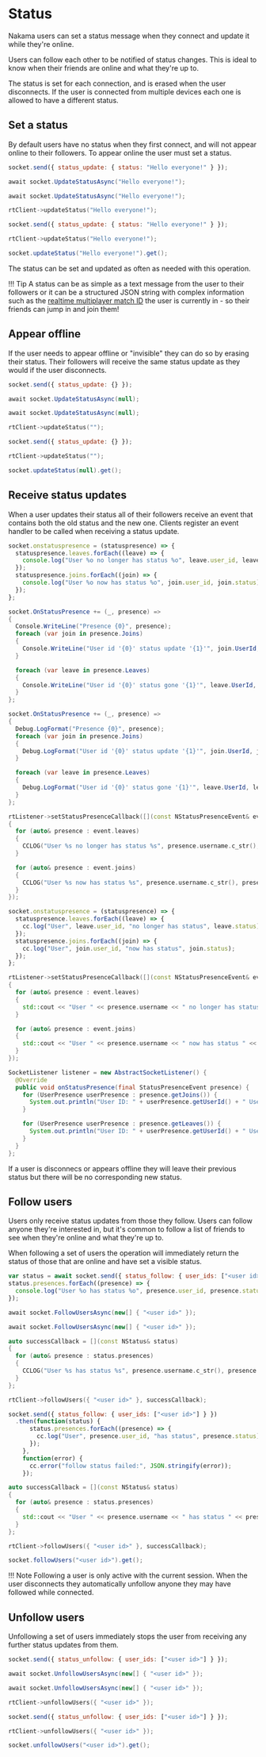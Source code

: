 # Status

Nakama users can set a status message when they connect and update it while they're online.

Users can follow each other to be notified of status changes. This is ideal to know when their friends are online and what they're up to.

The status is set for each connection, and is erased when the user disconnects. If the user is connected from multiple devices each one is allowed to have a different status.

## Set a status

By default users have no status when they first connect, and will not appear online to their followers. To appear online the user must set a status.

```js fct_label="JavaScript"
socket.send({ status_update: { status: "Hello everyone!" } });
```

```csharp fct_label=".NET"
await socket.UpdateStatusAsync("Hello everyone!");
```

```csharp fct_label="Unity"
await socket.UpdateStatusAsync("Hello everyone!");
```

```cpp fct_label="Cocos2d-x C++"
rtClient->updateStatus("Hello everyone!");
```

```js fct_label="Cocos2d-x JS"
socket.send({ status_update: { status: "Hello everyone!" } });
```

```cpp fct_label="C++"
rtClient->updateStatus("Hello everyone!");
```

```java fct_label="Java"
socket.updateStatus("Hello everyone!").get();
```

The status can be set and updated as often as needed with this operation.

!!! Tip
    A status can be as simple as a text message from the user to their followers or it can be a structured JSON string with complex information such as the [realtime multiplayer match ID](gameplay-multiplayer-realtime.md) the user is currently in - so their friends can jump in and join them!

## Appear offline

If the user needs to appear offline or "invisible" they can do so by erasing their status. Their followers will receive the same status update as they would if the user disconnects.

```js fct_label="JavaScript"
socket.send({ status_update: {} });
```

```csharp fct_label=".NET"
await socket.UpdateStatusAsync(null);
```

```csharp fct_label="Unity"
await socket.UpdateStatusAsync(null);
```

```cpp fct_label="Cocos2d-x C++"
rtClient->updateStatus("");
```

```js fct_label="Cocos2d-x JS"
socket.send({ status_update: {} });
```

```cpp fct_label="C++"
rtClient->updateStatus("");
```

```java fct_label="Java"
socket.updateStatus(null).get();
```

## Receive status updates

When a user updates their status all of their followers receive an event that contains both the old status and the new one. Clients register an event handler to be called when receiving a status update.

```js fct_label="JavaScript"
socket.onstatuspresence = (statuspresence) => {
  statuspresence.leaves.forEach((leave) => {
    console.log("User %o no longer has status %o", leave.user_id, leave.status);
  });
  statuspresence.joins.forEach((join) => {
    console.log("User %o now has status %o", join.user_id, join.status);
  });
};
```

```csharp fct_label=".NET"
socket.OnStatusPresence += (_, presence) =>
{
  Console.WriteLine("Presence {0}", presence);
  foreach (var join in presence.Joins)
  {
    Console.WriteLine("User id '{0}' status update '{1}'", join.UserId, join.Status);
  }

  foreach (var leave in presence.Leaves)
  {
    Console.WriteLine("User id '{0}' status gone '{1}'", leave.UserId, leave.Status);
  }
};
```

```csharp fct_label="Unity"
socket.OnStatusPresence += (_, presence) =>
{
  Debug.LogFormat("Presence {0}", presence);
  foreach (var join in presence.Joins)
  {
    Debug.LogFormat("User id '{0}' status update '{1}'", join.UserId, join.Status);
  }

  foreach (var leave in presence.Leaves)
  {
    Debug.LogFormat("User id '{0}' status gone '{1}'", leave.UserId, leave.Status);
  }
};
```

```cpp fct_label="Cocos2d-x C++"
rtListener->setStatusPresenceCallback([](const NStatusPresenceEvent& event)
{
  for (auto& presence : event.leaves)
  {
    CCLOG("User %s no longer has status %s", presence.username.c_str(), presence.status.c_str());
  }

  for (auto& presence : event.joins)
  {
    CCLOG("User %s now has status %s", presence.username.c_str(), presence.status.c_str());
  }
});
```

```js fct_label="Cocos2d-x JS"
socket.onstatuspresence = (statuspresence) => {
  statuspresence.leaves.forEach((leave) => {
    cc.log("User", leave.user_id, "no longer has status", leave.status);
  });
  statuspresence.joins.forEach((join) => {
    cc.log("User", join.user_id, "now has status", join.status);
  });
};
```

```cpp fct_label="C++"
rtListener->setStatusPresenceCallback([](const NStatusPresenceEvent& event)
{
  for (auto& presence : event.leaves)
  {
    std::cout << "User " << presence.username << " no longer has status " << presence.status << std::endl;
  }

  for (auto& presence : event.joins)
  {
    std::cout << "User " << presence.username << " now has status " << presence.status << std::endl;
  }
});
```

```java fct_label="Java"
SocketListener listener = new AbstractSocketListener() {
  @Override
  public void onStatusPresence(final StatusPresenceEvent presence) {
    for (UserPresence userPresence : presence.getJoins()) {
      System.out.println("User ID: " + userPresence.getUserId() + " Username: " + userPresence.getUsername() + " Status: " + userPresence.getStatus());
    }

    for (UserPresence userPresence : presence.getLeaves()) {
      System.out.println("User ID: " + userPresence.getUserId() + " Username: " + userPresence.getUsername() + " Status: " + userPresence.getStatus());
    }
  }
};
```

If a user is disconnecs or appears offline they will leave their previous status but there will be no corresponding new status.

## Follow users

Users only receive status updates from those they follow. Users can follow anyone they're interested in, but it's common to follow a list of friends to see when they're online and what they're up to.

When following a set of users the operation will immediately return the status of those that are online and have set a visible status.

```js fct_label="JavaScript"
var status = await socket.send({ status_follow: { user_ids: ["<user id>"] } });
status.presences.forEach((presence) => {
  console.log("User %o has status %o", presence.user_id, presence.status);
});
```

```csharp fct_label=".NET"
await socket.FollowUsersAsync(new[] { "<user id>" });
```

```csharp fct_label="Unity"
await socket.FollowUsersAsync(new[] { "<user id>" });
```

```cpp fct_label="Cocos2d-x C++"
auto successCallback = [](const NStatus& status)
{
  for (auto& presence : status.presences)
  {
    CCLOG("User %s has status %s", presence.username.c_str(), presence.status.c_str());
  }
};

rtClient->followUsers({ "<user id>" }, successCallback);
```

```js fct_label="Cocos2d-x JS"
socket.send({ status_follow: { user_ids: ["<user id>"] } })
  .then(function(status) {
      status.presences.forEach((presence) => {
        cc.log("User", presence.user_id, "has status", presence.status);
      });
    },
    function(error) {
      cc.error("follow status failed:", JSON.stringify(error));
    });
```

```cpp fct_label="C++"
auto successCallback = [](const NStatus& status)
{
  for (auto& presence : status.presences)
  {
    std::cout << "User " << presence.username << " has status " << presence.status << std::endl;
  }
};

rtClient->followUsers({ "<user id>" }, successCallback);
```

```java fct_label="Java"
socket.followUsers("<user id>").get();
```

!!! Note
    Following a user is only active with the current session. When the user disconnects they automatically unfollow anyone they may have followed while connected.

## Unfollow users

Unfollowing a set of users immediately stops the user from receiving any further status updates from them.

```js fct_label="JavaScript"
socket.send({ status_unfollow: { user_ids: ["<user id>"] } });
```

```csharp fct_label=".NET"
await socket.UnfollowUsersAsync(new[] { "<user id>" });
```

```csharp fct_label="Unity"
await socket.UnfollowUsersAsync(new[] { "<user id>" });
```

```cpp fct_label="Cocos2d-x C++"
rtClient->unfollowUsers({ "<user id>" });
```

```js fct_label="Cocos2d-x JS"
socket.send({ status_unfollow: { user_ids: ["<user id>"] } });
```

```cpp fct_label="C++"
rtClient->unfollowUsers({ "<user id>" });
```

```java fct_label="Java"
socket.unfollowUsers("<user id>").get();
```
